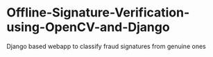 # Offline-Signature-Verification-using-OpenCV-and-Django
Django based webapp to classify fraud signatures from genuine ones
